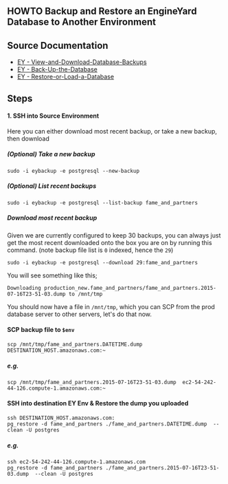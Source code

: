 ## HOWTO Backup and Restore an EngineYard Database to Another Environment

## Source Documentation


 - [EY - View-and-Download-Database-Backups](https://support.cloud.engineyard.com/hc/en-us/articles/205408078-View-and-Download-Database-Backups)
 - [EY - Back-Up-the-Database](https://support.cloud.engineyard.com/hc/en-us/articles/205408068-Back-Up-the-Database)
 - [EY - Restore-or-Load-a-Database](https://support.cloud.engineyard.com/hc/en-us/articles/205408058-Restore-or-Load-a-Database)

## Steps
#### 1. SSH into Source Environment

Here you can either download most recent backup, or take a new backup, then download

##### (Optional) Take a new backup

```shell
sudo -i eybackup -e postgresql --new-backup
```


##### (Optional) List recent backups

```shell
sudo -i eybackup -e postgresql --list-backup fame_and_partners
```

##### Download most recent backup
Given we are currently configured to keep 30 backups, you can always just get the most recent downloaded onto the box you are on by running this command. (note backup file list is `0` indexed, hence the `29`)

```shell
sudo -i eybackup -e postgresql --download 29:fame_and_partners
```

You will see something like this;

```
Downloading production_new.fame_and_partners/fame_and_partners.2015-07-16T23-51-03.dump to /mnt/tmp
```

You should now have a file in `/mnt/tmp`, which you can SCP from the prod database server to other servers, let's do that now.

#### SCP backup file to `$env`

```shell
scp /mnt/tmp/fame_and_partners.DATETIME.dump  DESTINATION_HOST.amazonaws.com:~
```

##### e.g.

```shell
scp /mnt/tmp/fame_and_partners.2015-07-16T23-51-03.dump  ec2-54-242-44-126.compute-1.amazonaws.com:~
```

#### SSH into destination EY Env & Restore the dump you uploaded

```shell
ssh DESTINATION_HOST.amazonaws.com:
pg_restore -d fame_and_partners ./fame_and_partners.DATETIME.dump  --clean -U postgres
```

##### e.g.

```shell
ssh ec2-54-242-44-126.compute-1.amazonaws.com
pg_restore -d fame_and_partners ./fame_and_partners.2015-07-16T23-51-03.dump  --clean -U postgres
```


